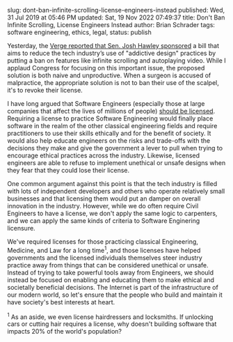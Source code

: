slug: dont-ban-infinite-scrolling-license-engineers-instead
published: Wed, 31 Jul 2019 at 05:46 PM
updated: Sat, 19 Nov 2022 07:49:37 
title: Don't Ban Infinite Scrolling, License Engineers Instead
author: Brian Schrader
tags: software engineering, ethics, legal,
status: publish

Yesterday, the [Verge reported that Sen. Josh Hawley sponsored][bill] a bill that aims to reduce the tech industry’s use of "addictive design" practices by putting a ban on features like infinite scrolling and autoplaying video. While I applaud Congress for focusing on this important issue, the proposed solution is both naive and unproductive. When a surgeon is accused of malpractice, the appropriate solution is not to ban their use of the scalpel, it's to revoke their license.

I have long argued that Software Engineers (especially those at large companies that affect the lives of millions of people) [should be licensed][lic]. Requiring a license to practice Software Engineering would finally place software in the realm of the other classical engineering fields and require practitioners to use their skills ethically and for the benefit of society. It would also help educate engineers on the risks and trade-offs with the decisions they make and give the government a lever to pull when trying to encourage ethical practices across the industry. Likewise, licensed engineers are able to refuse to implement unethical or unsafe designs when they fear that they could lose their license.

One common argument against this point is that the tech industry is filled with lots of independent developers and others who operate relatively small businesses and that licensing them would put an damper on overall innovation in the industry. However, while we do often require Civil Engineers to have a license, we don't apply the same logic to carpenters, and we can apply the same kinds of criteria to Software Enginering licensure.

We've required licenses for those practicing classical Engineering, Medicine, and Law for a long time<sup>1</sup>, and those licenses have helped governments and the licensed individuals themselves steer industry practice away from things that can be considered unethical or unsafe. Instead of trying to take powerful tools away from Engineers, we should instead be focused on enabling and educating them to make ethical and societally beneficial decisions. The Internet is part of the infrastructure of our modern world, so let's ensure that the people who build and maintain it have society's best interests at heart.

<div class="footnote">
<sup>1</sup> As an aside, we even license hairdressers and locksmiths. If unlocking cars or cutting hair requires a license, why doesn't building software that impacts 20% of the world's population?
</div>


[lic]: /archive/software-engineering/
[bill]: https://www.theverge.com/2019/7/30/20746878/josh-hawley-dark-patterns-platform-design-autoplay-youtube-videos-scrolling-snapstreaks-illegal
